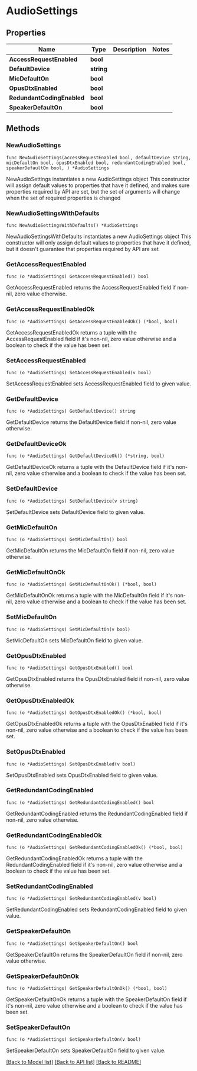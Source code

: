 # AudioSettings

## Properties

Name | Type | Description | Notes
------------ | ------------- | ------------- | -------------
**AccessRequestEnabled** | **bool** |  | 
**DefaultDevice** | **string** |  | 
**MicDefaultOn** | **bool** |  | 
**OpusDtxEnabled** | **bool** |  | 
**RedundantCodingEnabled** | **bool** |  | 
**SpeakerDefaultOn** | **bool** |  | 

## Methods

### NewAudioSettings

`func NewAudioSettings(accessRequestEnabled bool, defaultDevice string, micDefaultOn bool, opusDtxEnabled bool, redundantCodingEnabled bool, speakerDefaultOn bool, ) *AudioSettings`

NewAudioSettings instantiates a new AudioSettings object
This constructor will assign default values to properties that have it defined,
and makes sure properties required by API are set, but the set of arguments
will change when the set of required properties is changed

### NewAudioSettingsWithDefaults

`func NewAudioSettingsWithDefaults() *AudioSettings`

NewAudioSettingsWithDefaults instantiates a new AudioSettings object
This constructor will only assign default values to properties that have it defined,
but it doesn't guarantee that properties required by API are set

### GetAccessRequestEnabled

`func (o *AudioSettings) GetAccessRequestEnabled() bool`

GetAccessRequestEnabled returns the AccessRequestEnabled field if non-nil, zero value otherwise.

### GetAccessRequestEnabledOk

`func (o *AudioSettings) GetAccessRequestEnabledOk() (*bool, bool)`

GetAccessRequestEnabledOk returns a tuple with the AccessRequestEnabled field if it's non-nil, zero value otherwise
and a boolean to check if the value has been set.

### SetAccessRequestEnabled

`func (o *AudioSettings) SetAccessRequestEnabled(v bool)`

SetAccessRequestEnabled sets AccessRequestEnabled field to given value.


### GetDefaultDevice

`func (o *AudioSettings) GetDefaultDevice() string`

GetDefaultDevice returns the DefaultDevice field if non-nil, zero value otherwise.

### GetDefaultDeviceOk

`func (o *AudioSettings) GetDefaultDeviceOk() (*string, bool)`

GetDefaultDeviceOk returns a tuple with the DefaultDevice field if it's non-nil, zero value otherwise
and a boolean to check if the value has been set.

### SetDefaultDevice

`func (o *AudioSettings) SetDefaultDevice(v string)`

SetDefaultDevice sets DefaultDevice field to given value.


### GetMicDefaultOn

`func (o *AudioSettings) GetMicDefaultOn() bool`

GetMicDefaultOn returns the MicDefaultOn field if non-nil, zero value otherwise.

### GetMicDefaultOnOk

`func (o *AudioSettings) GetMicDefaultOnOk() (*bool, bool)`

GetMicDefaultOnOk returns a tuple with the MicDefaultOn field if it's non-nil, zero value otherwise
and a boolean to check if the value has been set.

### SetMicDefaultOn

`func (o *AudioSettings) SetMicDefaultOn(v bool)`

SetMicDefaultOn sets MicDefaultOn field to given value.


### GetOpusDtxEnabled

`func (o *AudioSettings) GetOpusDtxEnabled() bool`

GetOpusDtxEnabled returns the OpusDtxEnabled field if non-nil, zero value otherwise.

### GetOpusDtxEnabledOk

`func (o *AudioSettings) GetOpusDtxEnabledOk() (*bool, bool)`

GetOpusDtxEnabledOk returns a tuple with the OpusDtxEnabled field if it's non-nil, zero value otherwise
and a boolean to check if the value has been set.

### SetOpusDtxEnabled

`func (o *AudioSettings) SetOpusDtxEnabled(v bool)`

SetOpusDtxEnabled sets OpusDtxEnabled field to given value.


### GetRedundantCodingEnabled

`func (o *AudioSettings) GetRedundantCodingEnabled() bool`

GetRedundantCodingEnabled returns the RedundantCodingEnabled field if non-nil, zero value otherwise.

### GetRedundantCodingEnabledOk

`func (o *AudioSettings) GetRedundantCodingEnabledOk() (*bool, bool)`

GetRedundantCodingEnabledOk returns a tuple with the RedundantCodingEnabled field if it's non-nil, zero value otherwise
and a boolean to check if the value has been set.

### SetRedundantCodingEnabled

`func (o *AudioSettings) SetRedundantCodingEnabled(v bool)`

SetRedundantCodingEnabled sets RedundantCodingEnabled field to given value.


### GetSpeakerDefaultOn

`func (o *AudioSettings) GetSpeakerDefaultOn() bool`

GetSpeakerDefaultOn returns the SpeakerDefaultOn field if non-nil, zero value otherwise.

### GetSpeakerDefaultOnOk

`func (o *AudioSettings) GetSpeakerDefaultOnOk() (*bool, bool)`

GetSpeakerDefaultOnOk returns a tuple with the SpeakerDefaultOn field if it's non-nil, zero value otherwise
and a boolean to check if the value has been set.

### SetSpeakerDefaultOn

`func (o *AudioSettings) SetSpeakerDefaultOn(v bool)`

SetSpeakerDefaultOn sets SpeakerDefaultOn field to given value.



[[Back to Model list]](../README.md#documentation-for-models) [[Back to API list]](../README.md#documentation-for-api-endpoints) [[Back to README]](../README.md)


